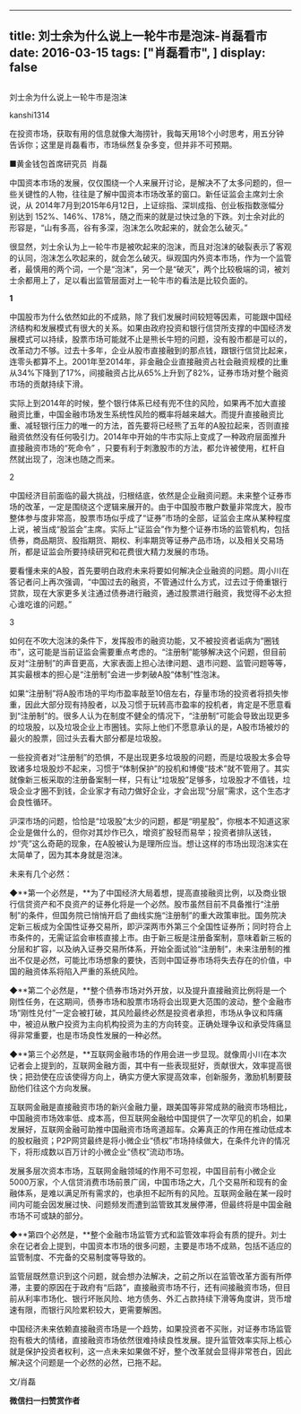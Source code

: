 
---
title:  刘士余为什么说上一轮牛市是泡沫-肖磊看市
date: 2016-03-15
tags: ["肖磊看市", ]
display: false
---


## 



刘士余为什么说上一轮牛市是泡沫




kanshi1314




在投资市场，获取有用的信息就像大海捞针，我每天用18个小时思考，用五分钟告诉你；这里是肖磊看市，市场纵然复杂多变，但并非不可预期。


■黄金钱包首席研究员 &nbsp;肖磊



中国资本市场的发展，仅仅围绕一个人来展开讨论，是解决不了太多问题的，但一些关键性的人物，往往是了解中国资本市场改革的窗口。新任证监会主席刘士余说，从&nbsp;2014年7月到2015年6月12日，上证综指、深圳成指、创业板指数涨幅分别达到&nbsp;152%、146%、178%，随之而来的就是过快过急的下跌。刘士余对此的形容是，“山有多高，谷有多深，泡沫怎么吹起来的，就会怎么破灭。”

很显然，刘士余认为上一轮牛市是被吹起来的泡沫，而且对泡沫的破裂表示了客观的认同，泡沫怎么吹起来的，就会怎么破灭。纵观国内外资本市场，作为一个监管者，最慎用的两个词，一个是“泡沫”，另一个是“破灭”，两个比较极端的词，被刘士余都用上了，足以看出监管层面对上一轮牛市的看法是比较负面的。

**1**

中国股市为什么依然如此的不成熟，除了我们发展时间较短等因素，可能跟中国经济结构和发展模式有很大的关系。如果由政府投资和银行信贷所支撑的中国经济发展模式可以持续，股票市场可能就不止是熊长牛短的问题，没有股市都是可以的，改革动力不够。过去十多年，企业从股市直接融到的那点钱，跟银行信贷比起来，连零头都算不上。2001年至2014年，非金融企业直接融资占社会融资规模的比重从34%下降到了17%，间接融资占比从65%上升到了82%，证券市场对整个融资市场的贡献持续下滑。

实际上到2014年的时候，整个银行体系已经有兜不住的风险，如果再不加大直接融资比重，中国金融市场发生系统性风险的概率将越来越大。而提升直接融资比重、减轻银行压力的唯一的方法，首先要将已经熊了五年的A股拉起来，否则直接融资依然没有任何吸引力。2014年中开始的牛市实际上变成了一种政府层面推升直接融资市场的“死命令”&nbsp;，只要有利于刺激股市的方法，都允许被使用，杠杆自然就出现了，泡沫也随之而来。



2

中国经济目前面临的最大挑战，归根结底，依然是企业融资问题。未来整个证券市场的改革，一定是围绕这个逻辑来展开的。由于中国股市散户数量非常庞大，股市整体参与度非常高，股票市场似乎成了“证券”市场的全部，证监会主席从某种程度上说，被当成“股监会”主席。实际上“证监会”作为整个证券市场的监管机构，包括债券，商品期货、股指期货、期权、利率期货等证券产品市场，以及相关交易场所，都是证监会所要持续研究和花费很大精力发展的市场。

要看懂未来的A股，首先要明白政府未来将要如何解决企业融资的问题。周小川在答记者问上再次强调，“中国过去的融资，不管通过什么方式，过去过于倚重银行贷款，现在大家更多关注通过债券进行融资，通过股票进行融资，我觉得不必太担心谁吃谁的问题。”



3

如何在不吹大泡沫的条件下，发挥股市的融资功能，又不被投资者诟病为“圈钱市”，这可能是当前证监会需要重点考虑的。“注册制”能够解决这个问题，但目前反对“注册制”的声音更高，大家表面上担心法律问题、退市问题、监管问题等等，其实最根本的担心是“注册制”会进一步刺破A股“体制”性泡沫。

如果“注册制”将A股市场的平均市盈率敲至10倍左右，存量市场的投资者将损失惨重，因此大部分现有持股者，以及习惯于玩转高市盈率的投机者，肯定是不愿意看到“注册制”的。很多人认为在制度不健全的情况下，“注册制”可能会导致出现更多的垃圾股，以及垃圾企业上市圈钱。实际上他们不愿意承认的是，A股市场被炒的最火的股票，回过头去看大部分都是垃圾股。

一些投资者对“注册制”的恐惧，不是出现更多垃圾股的问题，而是垃圾股太多会导致诸多垃圾股炒不起来，习惯于“体制保护”的投机和博傻“技术”就不管用了。其实就像新三板采取的注册备案制一样，只有让“垃圾股”足够多，垃圾股才不值钱，垃圾企业才圈不到钱，企业家才有动力做好企业，才会出现“分层”需求，这个生态才会良性循环。

沪深市场的问题，恰恰是“垃圾股”太少的问题，都是“明星股”，你根本不知道这家企业是做什么的，但你对其炒作已久，增资扩股轻而易举；投资者排队送钱，炒“壳”这么奇葩的现象，在A股被认为是理所应当。想让这样的市场出现泡沫实在太简单了，因为其本身就是泡沫。

未来有几个必然：

◆**第一个必然是，**为了中国经济大局着想，提高直接融资比例，以及商业银行信贷资产和不良资产的证券化将是一个必然。股市虽然目前不具备推行“注册制”的条件，但国务院已悄悄开启了曲线实施“注册制”的重大政策审批。国务院决定新三板成为全国性证券交易所，即沪深两市外第三个全国性证券所；同时符合上市条件的，无需证监会审核直接上市。由于新三板是注册备案制，意味着新三板的分层和扩容，以及纳入证券交易所体系，开始全面试验“注册制”，未来注册制的推出不仅是必然，可能比市场想象的要快，否则中国证券市场将失去存在的价值，中国的融资体系将陷入严重的系统风险。

◆**第二个必然是，**整个债券市场对外开放，以及提升直接融资比例将是一个刚性任务，在这期间，债券市场和股票市场将会出现更大范围的波动，整个金融市场“刚性兑付”一定会被打破，其风险最终必然是投资者承担，市场从争议和阵痛中，被迫从散户投资为主向机构投资为主的方向转变。正确处理争议和承受阵痛显得非常重要，也是市场良性发展的一种必然。

◆**第三个必然是，**互联网金融市场的作用会进一步显现。就像周小川在本次记者会上提到的，互联网金融方面，其中有一些表现挺好，贡献很大，效率提高很快；把劲使在应该使得方向上，确实方便大家提高效率，创新服务，激励机制要鼓励他们往这个方向发展。

互联网金融是直接融资市场的新兴金融力量，跟美国等非常成熟的融资市场相比，中国融资市场效率低、成本高，但互联网金融给中国提供了一次罕见的机会，如果发展好，互联网金融可助推中国融资市场弯道超车。众筹真正的作用在推动低成本的股权融资；P2P网贷最终是将小微企业“债权”市场持续做大，在条件允许的情况下，将形成数以百万计的小微企业“债权”流动市场。

发展多层次资本市场，互联网金融领域的作用不可忽视，中国目前有小微企业5000万家，个人信贷消费市场前景广阔，中国市场之大，几个交易所和现有的金融体系，是难以满足所有需求的，也承担不起所有的风险。互联网金融在某一段时间内可能会因发展过快、问题频发而遭到监管致其发展停滞，但最终将是中国金融市场不可或缺的部分。

◆**第四个必然是，**整个金融市场监管方式和监管效率将会有质的提升。刘士余在记者会上提到，中国资本市场的很多问题，主要是市场不成熟，包括不适应的监管制度、不完备的交易制度等导致的。

监管层既然意识到这个问题，就会想办法解决，之前之所以在监管改革方面有所停滞，主要的原因在于政府有“后路”，直接融资市场不行，还有间接融资市场，但目前从利率市场化、银行坏账风险、地方债务、外汇占款持续下滑等角度讲，货币增速有限，而银行风险累积较大，更需要解困。

中国经济未来依赖直接融资市场是一个趋势，如果投资者不买账，对证券市场监管抱有极大的情绪，直接融资市场依然很难持续良性发展。提升监管效率实际上核心就是保护投资者权利，这一点未来如果做不好，整个改革就会显得非常苍白，因此解决这个问题是一个必然的必然，已拖不起。

文/肖磊




**微信扫一扫赞赏作者**













